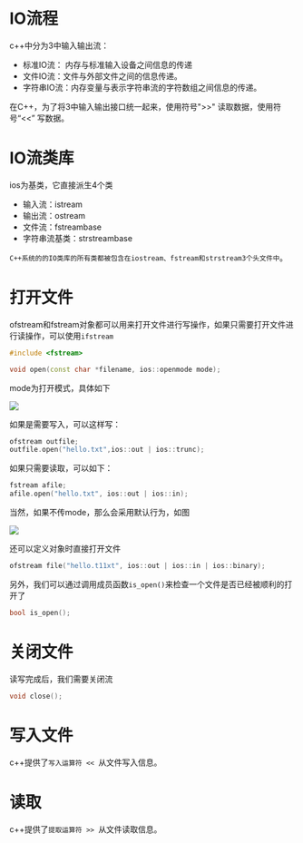 # IO流程

c++中分为3中输入输出流：

- 标准IO流： 内存与标准输入设备之间信息的传递
- 文件IO流：文件与外部文件之间的信息传递。
- 字符串IO流：内存变量与表示字符串流的字符数组之间信息的传递。

在C++，为了将3中输入输出接口统一起来，使用符号">>" 读取数据，使用符号“<<” 写数据。

# IO流类库

ios为基类，它直接派生4个类

- 输入流：istream
- 输出流：ostream
- 文件流：fstreambase
- 字符串流基类：strstreambase

`C++系统的的IO类库的所有类都被包含在iostream、fstream和strstream3个头文件中`。



# 打开文件

ofstream和fstream对象都可以用来打开文件进行写操作，如果只需要打开文件进行读操作，可以使用`ifstream`

```c++
#include <fstream>

void open(const char *filename, ios::openmode mode);
```

mode为打开模式，具体如下

![](https://s1.ax1x.com/2020/03/27/GiUrkt.png)



如果是需要写入，可以这样写：

```c++
ofstream outfile;
outfile.open("hello.txt",ios::out | ios::trunc);
```

如果只需要读取，可以如下：

```c++
fstream afile;
afile.open("hello.txt", ios::out | ios::in);
```



当然，如果不传mode，那么会采用默认行为，如图

![](https://s1.ax1x.com/2020/03/27/Gi6VHO.png)

还可以定义对象时直接打开文件

```c++
ofstream file("hello.t11xt", ios::out | ios::in | ios::binary);
```

另外，我们可以通过调用成员函数`is_open()`来检查一个文件是否已经被顺利的打开了

```c++
bool is_open();
```

# 关闭文件

读写完成后，我们需要关闭流

```c++
void close();
```

# 写入文件

c++提供了`写入运算符 << `从文件写入信息。

# 读取

c++提供了`提取运算符 >> `从文件读取信息。